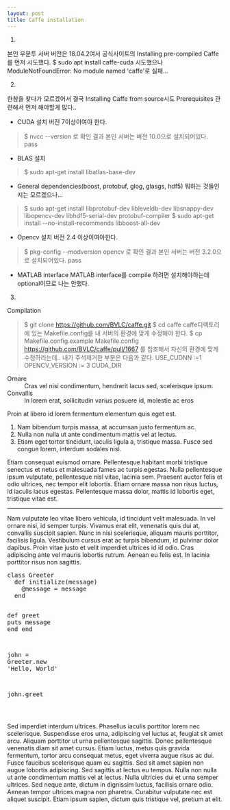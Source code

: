 ```yaml
---
layout: post
title: Caffe installation
---
```



1.
본인 우분투 서버 버전은 18.04.2여서 공식사이트의 Installing pre-compiled Caffe를 먼저 시도했다.
$ sudo apt install caffe-cuda
시도했으나 ModuleNotFoundError: No module named 'caffe'로 실패...


2.
한참을 찾다가 모르겠어서 결국  Installing Caffe from source시도
Prerequisites 관련해서 먼저 해야할게 많다..
- CUDA 설치
버전 7이상이여야 한다.
> $ nvcc --version
로 확인 결과 본인 서버는 버전 10.0으로 설치되어있다. pass

- BLAS 설치
> $ sudo apt-get install libatlas-base-dev

- General dependencies(boost, protobuf, glog, glasgs, hdf5)
뭐하는 것들인지는 모르겠으나...
> $ sudo apt-get install libprotobuf-dev libleveldb-dev libsnappy-dev libopencv-dev libhdf5-serial-dev protobuf-compiler
> $ sudo apt-get install --no-install-recommends libboost-all-dev

- Opencv 설치
버전 2.4 이상이여아한다.
> $ pkg-config --modversion opencv
로 확인 결과 본인 서버는 버전 3.2.0으로 설치되어있다. pass
- MATLAB interface
MATLAB interface를 compile 하려면 설치해야하는데 optional이므로 나는 안했다.

3.
Compilation
> $ git clone https://github.com/BVLC/caffe.git
> $ cd caffe
caffe디렉토리에 있는 Makefile.config를 내 서버의 환경에 맞게 수정해야 한다.
> $ cp Makefile.config.example Makefile.config
https://github.com/BVLC/caffe/pull/1667 를 참조해서 자신의 환경에 맞게 수정하라는데..
내가 주석제거한 부분은 다음과 같다.
> USE_CUDNN :=1
> OPENCV_VERSION := 3
> CUDA_DIR

<dl>
  <dt>Ornare</dt>
  <dd>Cras vel nisi condimentum, hendrerit lacus sed, scelerisque ipsum.</dd>
  <dt>Convallis</dt>
  <dd>In lorem erat, sollicitudin varius posuere id, molestie ac eros</dd>
</dl>

Proin at libero id lorem fermentum elementum quis eget est.

1. Nam bibendum turpis massa, at accumsan justo fermentum ac.
2. Nulla non nulla ut ante condimentum mattis vel at lectus.
3. Etiam eget tortor tincidunt, iaculis ligula a, tristique massa. Fusce sed congue lorem, interdum sodales nisl.

Etiam consequat euismod ornare. Pellentesque habitant morbi tristique senectus et netus et malesuada fames ac turpis egestas. Nulla pellentesque ipsum vulputate, pellentesque nisl vitae, lacinia sem. Praesent auctor felis et odio ultrices, nec tempor elit lobortis. Etiam ornare massa non risus luctus, id iaculis lacus egestas. Pellentesque massa dolor, mattis id lobortis eget, tristique vitae est.

---

Nam vulputate leo vitae libero vehicula, id tincidunt velit malesuada. In vel ornare nisi, id semper turpis. Vivamus erat elit, venenatis quis dui at, convallis suscipit sapien. Nunc in nisi scelerisque, aliquam mauris porttitor, facilisis ligula. Vestibulum cursus erat ac turpis bibendum, id pulvinar dolor dapibus. Proin vitae justo et velit imperdiet ultrices id id odio. Cras adipiscing ante vel mauris lobortis rutrum. Aenean eu felis est. In lacinia porttitor risus non sagittis.

<div class="highlight"><pre><span class="k">class</span> <span class="nc">Greeter</span>
  <span class="k">def</span> <span class="nf">initialize</span><span class="p">(</span><span class="n">message</span><span class="p">)</span>
    <span class="vi">@message</span> <span class="o">=</span> <span class="n">message</span>
  <span class="k">end</span>

<span class="k">def</span> <span class="nf">greet</span>
<span class="nb">puts</span> <span class="n">message</span>
<span class="k">end</span>
<span class="k">end</span>

<span class="n">john</span> <span class="o">=</span> <span class="no">Greeter</span><span class="o">.</span><span class="n">new</span> <span class="s1">&#39;Hello, World&#39;</span>

<span class="n">john</span><span class="o">.</span><span class="n">greet</span>

</pre></div>

Sed imperdiet interdum ultrices. Phasellus iaculis porttitor lorem nec scelerisque. Suspendisse eros urna, adipiscing vel luctus at, feugiat sit amet arcu. Aliquam porttitor ut urna pellentesque sagittis. Donec pellentesque venenatis diam sit amet cursus. Etiam luctus, metus quis gravida fermentum, tortor arcu consequat metus, eget viverra augue risus ac dui. Fusce faucibus scelerisque quam eu sagittis. Sed sit amet sapien non augue lobortis adipiscing. Sed sagittis at lectus eu tempus. Nulla non nulla ut ante condimentum mattis vel at lectus. Nulla ultricies dui et urna semper ultrices. Sed neque ante, dictum in dignissim luctus, facilisis ornare odio. Aenean tempor ultrices magna non pharetra. Curabitur vulputate nec est aliquet suscipit. Etiam ipsum sapien, dictum quis tristique vel, pretium at elit.
